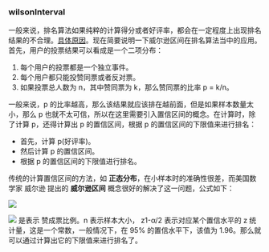 ### wilsonInterval
一般来说，排名算法如果纯粹的计算得分或者好评率，都会在一定程度上出现排名结果的不合理。[具体原因](http://www.ruanyifeng.com/blog/2012/03/ranking_algorithm_wilson_score_interval.html)。现在简要说明一下威尔逊区间在排名算法当中的应用。首先，用户的投票结果可以看成是一个二项分布：

1. 每个用户的投票都是一个独立事件。
2. 每个用户都只能投赞同票或者反对票。
3. 如果投票总人数为 n，其中赞同票为 k，那么赞同票的比率 p = k/n。

一般来说，p 的比率越高，那么该结果就应该排在越前面，但是如果样本数量太小，那么 p 也就不太可信，所以在这里需要引入置信区间的概念。在计算时，除了计算 p，还得计算出 p 的置信区间，根据 p 的置信区间的下限值来进行排名：

+ 首先，计算 p(好评率)。
+ 然后计算 p 的置信区间。
+ 根据 p 的置信区间的下限值进行排名。

传统的计算置信区间的方法，如 **正态分布**，在小样本时的准确性很差，而美国数学家 威尔逊 提出的 **威尔逊区间** 概念很好的解决了这一问题，公式如下：


<img src="http://http://www.forkosh.com/mathtex.cgi?%5Cfrac%7B%5Chat%7Bp%7D%2B%5Cfrac%7B1%7D%7B2n%7Dz%5E%7B2%7D_%7B1-%5Cfrac%7B%5Calpha%7D%7B2%7D%7D%5Cpm%20z_%7B1-%5Cfrac%7B%5Calpha%7D%7B2%7D%7D%5Csqrt%7B%5Cfrac%7B%5Chat%7Bp%7D(1-%5Chat%7Bp%7D)%7D%7Bn%7D%2B%5Cfrac%7Bz%5E%7B2%7D_%7B1-%5Cfrac%7B%5Calpha%7D%7B2%7D%7D%7D%7B4n%5E%7B2%7D%7D%7D%7D%7B1%2B%5Cfrac%7B1%7D%7Bn%7Dz%5E%7B2%7D_%7B1-%5Cfrac%7B%5Calpha%7D%7B2%7D%7D%7D%22">

<img src="http://www.forkosh.com/mathtex.cgi?%5Chat%7Bp%7D"> 是表示 赞成票比例。n 表示样本大小， z1-α/2 表示对应某个置信水平的 z 统计量，这是一个常数，一般情况下，在 95% 的置信水平下，该值为 1.96。那么就可以通过计算出它的下限值来进行排名了。
